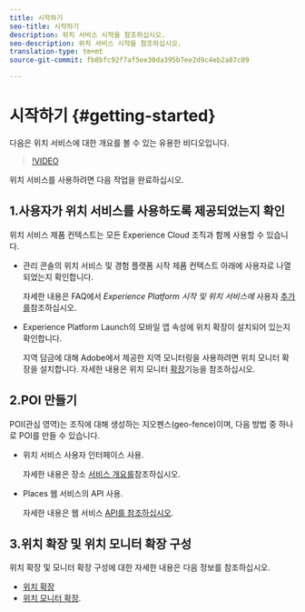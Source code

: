 ```yaml
---
title: 시작하기
seo-title: 시작하기
description: 위치 서비스 시작을 참조하십시오.
seo-description: 위치 서비스 시작을 참조하십시오.
translation-type: tm+mt
source-git-commit: fb8bfc92f7af5ee30da395b7ee2d9c4eb2a87c09

---
```



# 시작하기 {#getting-started}

다음은 위치 서비스에 대한 개요를 볼 수 있는 유용한 비디오입니다.

>[!VIDEO](https://www.youtube.com/watch?v=aV6i_ayxWCw)

위치 서비스를 사용하려면 다음 작업을 완료하십시오.

## 1.사용자가 위치 서비스를 사용하도록 제공되었는지 확인

위치 서비스 제품 컨텍스트는 모든 Experience Cloud 조직과 함께 사용할 수 있습니다.

* 관리 콘솔의 위치 서비스 및 경험 플랫폼 시작 제품 컨텍스트 아래에 사용자로 나열되었는지 확인합니다.

   자세한 내용은 FAQ에서 *Experience Platform 시작 및 위치 서비스에* 사용자 [추가를](/help/places-faqs.md)참조하십시오.

* Experience Platform Launch의 모바일 앱 속성에 위치 확장이 설치되어 있는지 확인합니다.

   지역 담금에 대해 Adobe에서 제공한 지역 모니터링을 사용하려면 위치 모니터 확장을 설치합니다. 자세한 내용은 위치 모니터 [확장](/help/places-ext-aep-sdks/places-monitor-extension/places-monitor-extension.md)기능을 참조하십시오.


## 2.POI 만들기

POI(관심 영역)는 조직에 대해 생성하는 지오펜스(geo-fence)이며, 다음 방법 중 하나로 POI를 만들 수 있습니다.

* 위치 서비스 사용자 인터페이스 사용.

   자세한 내용은 장소 [서비스 개요를](/help/poi-mgmt-ui/places-services-overview.md)참조하십시오.

* Places 웹 서비스의 API 사용.

   자세한 내용은 웹 서비스 [API를 참조하십시오](/help/web-service-api/places-web-services.md).


## 3.위치 확장 및 위치 모니터 확장 구성

위치 확장 및 모니터 확장 구성에 대한 자세한 내용은 다음 정보를 참조하십시오.

* [위치 확장](/help/places-ext-aep-sdks/places-extension/places-extension.md)
* [위치 모니터 확장](/help/places-ext-aep-sdks/places-monitor-extension/places-monitor-extension.md).

